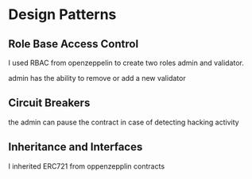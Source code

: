 
# Design Patterns

## Role Base Access Control

I used RBAC from openzeppelin to create two roles admin and validator.<br>

admin has the ability to remove or add a new validator

## Circuit Breakers

the admin can pause the contract in case of detecting hacking activity

## Inheritance and Interfaces

I inherited ERC721 from oppenzepplin contracts 
